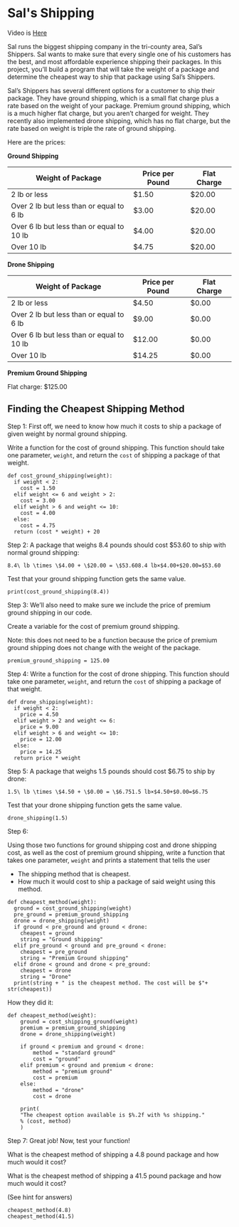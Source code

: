 # Sal's Shipping

Video is <a href = "https://www.youtube.com/watch?time_continue=496&v=46_cL0O6xyQ&feature=emb_title">Here</a>

Sal runs the biggest shipping company in the tri-county area, Sal’s Shippers. Sal wants to make sure that every single one of his customers has the best, and most affordable experience shipping their packages. In this project, you’ll build a program that will take the weight of a package and determine the cheapest way to ship that package using Sal’s Shippers.

Sal’s Shippers has several different options for a customer to ship their package. They have ground shipping, which is a small flat charge plus a rate based on the weight of your package. Premium ground shipping, which is a much higher flat charge, but you aren’t charged for weight. They recently also implemented drone shipping, which has no flat charge, but the rate based on weight is triple the rate of ground shipping.

Here are the prices:

**Ground Shipping**

| Weight of Package                         | Price per Pound | Flat Charge |
| ----------------------------------------- | --------------- | ----------- |
| 2 lb or less                              | $1.50           | $20.00      |
| Over 2 lb but less than or equal to 6 lb  | $3.00           | $20.00      |
| Over 6 lb but less than or equal to 10 lb | $4.00           | $20.00      |
| Over 10 lb                                | $4.75           | $20.00      |

**Drone Shipping**

| Weight of Package                         | Price per Pound | Flat Charge |
| ----------------------------------------- | --------------- | ----------- |
| 2 lb or less                              | $4.50           | $0.00       |
| Over 2 lb but less than or equal to 6 lb  | $9.00           | $0.00       |
| Over 6 lb but less than or equal to 10 lb | $12.00          | $0.00       |
| Over 10 lb                                | $14.25          | $0.00       |

**Premium Ground Shipping**

Flat charge: $125.00



## Finding the Cheapest Shipping Method

Step 1: 
First off, we need to know how much it costs to ship a package of given weight by normal ground shipping.

Write a function for the cost of ground shipping. This function should take one parameter, `weight`, and return the `cost` of shipping a package of that weight.

```
def cost_ground_shipping(weight):
  if weight < 2:
    cost = 1.50
  elif weight <= 6 and weight > 2:
    cost = 3.00
  elif weight > 6 and weight <= 10:
    cost = 4.00
  else:
    cost = 4.75
  return (cost * weight) + 20

```

Step 2: A package that weighs 8.4 pounds should cost $53.60 to ship with normal ground shipping:

```
8.4\ lb \times \$4.00 + \$20.00 = \$53.608.4 lb×$4.00+$20.00=$53.60
```

Test that your ground shipping function gets the same value.

```
print(cost_ground_shipping(8.4))
```

Step 3: We’ll also need to make sure we include the price of premium ground shipping in our code.

Create a variable for the cost of premium ground shipping.

Note: this does not need to be a function because the price of premium ground shipping does not change with the weight of the package.

```
premium_ground_shipping = 125.00
```

Step 4: Write a function for the cost of drone shipping. This function should take one parameter, `weight`, and return the `cost` of shipping a package of that weight.

```
def drone_shipping(weight):
  if weight < 2:
    price = 4.50
  elif weight > 2 and weight <= 6:
    price = 9.00
  elif weight > 6 and weight <= 10:
    price = 12.00
  else:
    price = 14.25
  return price * weight
```



Step 5: A package that weighs 1.5 pounds should cost $6.75 to ship by drone:

```
1.5\ lb \times \$4.50 + \$0.00 = \$6.751.5 lb×$4.50+$0.00=$6.75
```

Test that your drone shipping function gets the same value.

```
drone_shipping(1.5)
```

Step 6: 

Using those two functions for ground shipping cost and drone shipping cost, as well as the cost of premium ground shipping, write a function that takes one parameter, `weight` and prints a statement that tells the user

- The shipping method that is cheapest.
- How much it would cost to ship a package of said weight using this method.

```
def cheapest_method(weight):
  ground = cost_ground_shipping(weight)
  pre_ground = premium_ground_shipping
  drone = drone_shipping(weight)
  if ground < pre_ground and ground < drone:
    cheapest = ground
    string = "Ground shipping"
  elif pre_ground < ground and pre_ground < drone:
    cheapest = pre_ground
    string = "Premium Ground shipping"
  elif drone < ground and drone < pre_ground:
    cheapest = drone
    string = "Drone"
  print(string + " is the cheapest method. The cost will be $"+ str(cheapest))
```



How they did it:

```
def cheapest_method(weight):
	ground = cost_shipping_ground(weight)
	premium = premium_ground_shipping
	drone = drone_shipping(weight)
	
	if ground < premium and ground < drone:
		method = "standard ground"
		cost = "ground"
	elif premium < ground and premium < drone:
		method = "premium ground"
		cost = premium
	else:
		method = "drone"
		cost = drone
		
	print(
	"The cheapest option available is $%.2f with %s shipping."
	% (cost, method)
	)
```



Step 7: Great job! Now, test your function!

What is the cheapest method of shipping a 4.8 pound package and how much would it cost?

What is the cheapest method of shipping a 41.5 pound package and how much would it cost?

(See hint for answers)

```
cheapest_method(4.8)
cheapest_method(41.5)
```
